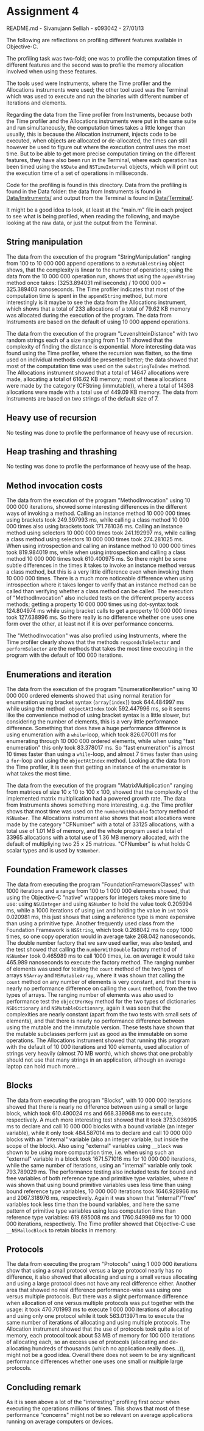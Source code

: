 Assignment 4
============
README.md - Sivanujann Selliah - s093042 - 27/01/13

The following are reflections on profiling different features available in Objective-C.

The profiling task was two-fold; one was to profile the computation times of different features and the second was to profile the memory allocation involved when using these features.

The tools used were Instruments, where the Time profiler and the Allocations instruments were used; the other tool used was the Terminal which was used to execute and run the binaries with different number of iterations and elements.

Regarding the data from the Time profiler from Instruments, because both the Time profiler and the Allocations instruments were put in the same suite and run simultaneously, the computation times takes a little longer than usually, this is because the Allocation instrument, injects code to be executed, when objects are allocated or de-allocated, the times can still however be used to figure out where the execution control uses the most time. But to be able to get more precise computation timing on the different features, they have also been run in the Terminal, where each operation has been timed using the `NSDate` and `NSTimeInterval` objects, which will print out the execution time of a set of operations in milliseconds.

Code for the profiling is found in this directory. Data from the profiling is found in the Data folder: the data from Instruments is found in [Data/Instruments/](assignment4/Data/Instruments/ "Link to Data/Instruments/") and output from the Terminal is found in [Data/Terminal/](assignment4/Data/Terminal/ "Link to Data/Terminal/").

It might be a good idea to look, at least at the "main.m" file in each project to see what is being profiled, when reading the following, and maybe looking at the raw data, or just the output from the Terminal.

String manipulation
-------------------
The data from the execution of the program "StringManipulation" ranging from 100 to 10 000 000 append operations to a `NSMutableString` object shows, that the complexity is linear to the number of operations; using the data from the 10 000 000 operation run, shows that using the `appendString` method once takes: (3253.894031 milliseconds) / 10 000 000 = 325.389403 nanoseconds. The Time profiler indicates that most of the computation time is spent in the `appendString` method, but more interestingly is it maybe to see the data from the Allocations instrument, which shows that a total of 233 allocations of a total of 79.62 KB memory was allocated during the execution of the program. The data from Instruments are based on the default of using 10 000 append operations.

The data from the execution of the program "LevenshteinDistance" with two random strings each of a size ranging from 1 to 11 showed that the complexity of finding the distance is exponential. More interesting data was found using the Time profiler, where the recursion was flatten, so the time used on individual methods could be presented better; the data showed that most of the computation time was used on the `substringToIndex` method. The Allocations instrument showed that a total of 14647 allocations were made, allocating a total of 616.62 KB memory; most of these allocations were made by the category (CFString (immutable)), where a total of 14368 allocations were made with a total use of 449.09 KB memory. The data from Instruments are based on two strings of the default size of 7.

Heavy use of recursion
----------------------
No testing was done to profile the performance of heavy use of recursion.

Heap trashing and thrashing
---------------------------
No testing was done to profile the performance of heavy use of the heap.

Method invocation costs
-----------------------
The data from the execution of the program "MethodInvocation" using 10 000 000 iterations, showed some interesting differences in the different ways of invoking a method. Calling an instance method 10 000 000  times using brackets took 249.397993 ms, while calling a class method 10 000 000 times  also using brackets took 171.761036 ms. Calling an instance method using selectors 10 000 000 times took 241.192997 ms, while calling a class method using selectors 10 000 000 times took 274.281025 ms. When using introspection and calling an instance method 10 000 000 times took 819.984019 ms, while when using introspection and calling a class method 10 000 000 times took 610.400975 ms.  So there might be some subtle differences in the times it takes to invoke an instance method versus a class method, but this is a very little difference even when invoking them 10 000 000 times. There is a much more noticeable difference when using introspection where it takes longer to verify that an instance method can be called than verifying whether a class method can be called. The execution of "MethodInvocation" also included tests on the different property access methods; getting a property 10 000 000 times using dot-syntax took 124.804974 ms while using bracket calls to get a property 10 000 000 times  took 127.638996 ms. So there really is no difference whether one uses one form over the other, at least not if it is over performance concerns.

The "MethodInvocation" was also profiled using Instruments, where the Time profiler clearly shows that the methods `respondsToSelector` and `performSelector` are the methods that takes the most time executing in the program with the default of 100 000 iterations.

Enumerations and iteration
--------------------------
The data from the execution of the program "EnumerationIteration" using 10 000 000 ordered elements showed that using normal iteration for enumeration using bracket syntax (`array[index]`) took 644.484997 ms while using the method ` objectAtIndex` took 592.447996 ms, so it seems like the convenience method of using bracket syntax is a little slower, but considering the number of elements, this is a very little performance difference. Something that does have a huge performance difference is using enumeration with a `while`-loop, which took 826.070011 ms for enumerating through 10 000 000 ordered elements, while when using "fast enumeration" this only took 83.378017 ms. So "fast enumeration" is almost 10 times faster than using a `while`-loop, and almost 7 times faster than using a `for`-loop and using the `objectAtIndex` method. Looking at the data from the Time profiler, it is seen that getting an instance of the enumerator is what takes the most time.

The data from the execution of the program "MatrixMultiplication" ranging from matrices of size 10 x 10 to 100 x 100, showed that the complexity of the implemented matrix multiplication had a powered growth rate. The data from Instruments shows something more interesting, e.g. the Time profiler shows that most time was used on the `numberWithDouble` factory method of `NSNumber`. The Allocations instrument also shows that most allocations were made by the category "CFNumber" with a total of 33125 allocations, with a total use of 1.01 MB of memory, and the whole program used a total of 33965 allocations with a total use of 1.36 MB memory allocated, with the default of multipliying two 25 x 25 matrices. "CFNumber" is what holds C scalar types and is used by `NSNumber`.

Foundation Framework classes
----------------------------
The data from executing the program "FoundationFrameworkClasses" with 1000 iterations and a range from 100 to 1 000 000 elements showed, that using the Objective-C "native" wrappers for integers takes more time to use: using `NSUInteger` and using `NSNumber` to hold the value took 0.205994 ms, while a 1000 iterations of using `int` and holding the value in `int` took 0.020981 ms, this just shows that using a reference type is more expensive than using a primitive type. Another frequently used class from the Foundation Framework is `NSString`, which took 0.268042 ms to copy 1000 times, so one copy operation would in average take 268.042 nanoseconds. The double number factory that we saw used earlier, was also tested, and the test showed that calling the `numberWithDouble` factory method of `NSNumber` took 0.465989 ms to call 1000 times, i.e. on average it would take 465.989 nanoseconds to execute the factory method. The ranging number of elements was used for testing the `count` method of the two types of arrays `NSArray` and `NSMutableArray`, where it was shown that calling the `count` method on any number of elements is very constant, and that there is nearly no performance difference on calling the `count` method, from the two types of arrays. The ranging number of elements was also used to performance test the `objectForKey` method for the two types of dictionaries `NSDictionary` and `NSMutableDictionary`, again it was seen that the complexities are nearly constant (apart from the two tests with small sets of elements), and that there is nearly no performance difference between using the mutable and the immutable version. These tests have shown that the mutable subclasses perform just as good as the immutable on some operations. The Allocations instrument showed that running this program with the default of 10 000 iterations and 100 elements, used allocation of strings very heavily (almost 70 MB worth), which shows that one probably should not use that many strings in an application, although an average laptop can hold much more...

Blocks
------
The data from executing the program "Blocks", with 10 000 000 iterations showed that there is nearly no difference between using a small or large block, which took 610.490024 ms and 668.339968 ms to execute, respectively.  A much more interesting test showed that it took 3733.036995 ms to declare and call 10 000 000 blocks with a bound variable (an integer variable), while it only took 484.587014 ms to declare and call 10 000 000 blocks with an "internal" variable (also an integer variable, but inside the scope of the block). Also using "external" variables using `__block` was shown to be using more computation time, i.e. when using such an "external" variable in a block took 1671.571016 ms for  10 000 000 iterations, while the same number of iterations, using an "internal" variable only took 793.789029 ms. The performance testing also included tests for bound and free variables of both reference type and primitive type variables, where it was shown that using bound primitive variables uses less time than using bound reference type variables, 10 000 000 iterations took 1646.928966 ms and 2067.318976 ms, respectively. Again it was shown that "internal"/"free" variables took less time than the bound variables, and here the same pattern of primitive type variables using less computation time than reference type variables: 619.695008 ms and 1760.949969 ms for 10 000 000 iterations, respectively. The Time profiler showed that Objective-C use `__NSMallocBlock` to retain blocks in memory.

Protocols
---------
The data from executing the program "Protocols" using 1 000 000 iterations show that using a small protocol versus a large protocol nearly has no difference, it also showed that allocating and using a small versus allocating and using a large protocol does not have any real difference either. Another area that showed no real difference performance-wise was using one versus multiple protocols. But there was a slight performance difference when allocation of one versus multiple protocols was put together with the usage: it took 470.701993 ms to execute 1 000 000 iterations of allocating and using only one protocol while it took 563.013971 ms to execute the same number of iterations of allocating and using multiple protocols. The Allocation instrument showed that the use of protocols took quite a lot of memory, each protocol took about 53 MB of memory for 100 000 iterations of allocating each, so an excess use of protocols (allocating and de-allocating hundreds of thousands (which no application really does...)), might not be a good idea. Overall there does not seem to be any significant performance differences whether one uses one small or multiple large protocols.

Concluding remark
-----------------
As it is seen above a lot of the "interesting" profiling first occur when executing the operations millions of times. This shows that most of these performance "concerns" might not be so relevant on average applications running on average computers or devices.

